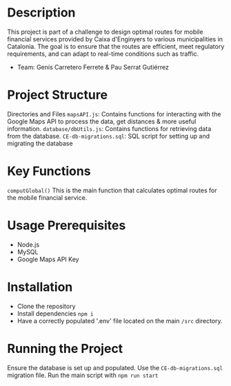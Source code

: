 # Description
This project is part of a challenge to design optimal routes for mobile financial services provided by Caixa d'Enginyers to various municipalities in Catalonia. The goal is to ensure that the routes are efficient, meet regulatory requirements, and can adapt to real-time conditions such as traffic.

- Team: Genís Carretero Ferrete & Pau Serrat Gutiérrez

# Project Structure
Directories and Files
`mapsAPI.js`: Contains functions for interacting with the Google Maps API to process the data, get distances & more useful information.
`database/dbUtils.js`: Contains functions for retrieving data from the database.
`CE-db-migrations.sql`: SQL script for setting up and migrating the database

# Key Functions
`computGlobal()`
This is the main function that calculates optimal routes for the mobile financial service.

# Usage Prerequisites
- Node.js
- MySQL
- Google Maps API Key

# Installation
- Clone the repository
- Install dependencies `npm i`
- Have a correctly populated '.env' file located on the main `/src` directory.

# Running the Project
Ensure the database is set up and populated. Use the `CE-db-migrations.sql` migration file.
Run the main script with `npm run start`